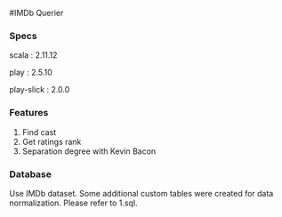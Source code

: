 #IMDb Querier

### Specs
scala : 2.11.12

play : 2.5.10

play-slick : 2.0.0


### Features

1. Find cast
2. Get ratings rank
3. Separation degree with Kevin Bacon

### Database

Use IMDb dataset. Some additional custom tables were created for data normalization. Please refer to 1.sql.
